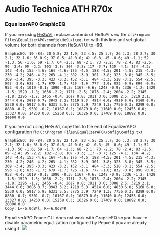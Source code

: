 # Audio Technica ATH R70x
### EqualizerAPO GraphicEQ
If you are using [HeSuVi](https://sourceforge.net/projects/hesuvi/), replace contents of HeSuVi's eq file `C:\Program Files\EqualizerAPO\config\HeSuVi\eq.txt` with this line and set global volume for both channels from HeSuVi UI to **-60**.
```
GraphicEQ: 10 -84; 20 5.8; 22 4.9; 23 4.5; 25 3.7; 26 3.3; 28 2.7; 30 2.1; 32 1.6; 35 0.9; 37 0.5; 40 0.0; 42 -0.3; 45 -0.6; 49 -1.1; 52 -1.3; 56 -1.6; 59 -1.7; 64 -2.0; 68 -2.1; 73 -2.2; 78 -2.4; 83 -2.5; 89 -2.4; 95 -2.2; 102 -2.8; 109 -3.3; 117 -3.7; 125 -4.1; 134 -4.2; 143 -4.4; 153 -4.6; 164 -4.6; 175 -4.5; 188 -4.5; 201 -4.5; 215 -4.3; 230 -4.2; 246 -4.2; 263 -4.1; 282 -3.9; 301 -3.8; 323 -3.8; 345 -3.5; 369 -3.4; 395 -3.3; 423 -3.2; 452 -3.1; 484 -3.3; 518 -3.1; 554 -2.5; 593 -2.0; 635 -1.7; 679 -1.7; 726 -1.6; 777 -1.0; 832 -0.8; 890 -0.8; 952 -0.4; 1019 -0.1; 1090 -0.3; 1167 -0.6; 1248 -0.9; 1336 -1.2; 1429 -1.5; 1529 -1.8; 1636 -2.2; 1751 -2.5; 1873 -2.4; 2004 -2.2; 2145 -1.8; 2295 -1.2; 2455 -0.4; 2627 0.8; 2811 3.0; 3008 2.5; 3219 2.1; 3444 0.6; 3685 0.7; 3943 3.2; 4219 5.3; 4514 6.0; 4830 6.0; 5168 6.0; 5530 6.0; 5917 5.9; 6331 5.5; 6775 3.9; 7249 1.3; 7756 0.3; 8299 0.0; 8880 -0.7; 9502 -0.7; 10167 0.0; 10879 0.0; 11640 0.0; 12455 0.0; 13327 0.0; 14260 0.0; 15258 0.0; 16326 0.0; 17469 0.0; 18692 0.0; 20000 0.0
```
If you are not using HeSuVi, copy this to the end of EqualizerAPO configuration file `C:\Program Files\EqualizerAPO\config\config.txt`.
```
GraphicEQ: 10 -84; 20 5.8; 22 4.9; 23 4.5; 25 3.7; 26 3.3; 28 2.7; 30 2.1; 32 1.6; 35 0.9; 37 0.5; 40 0.0; 42 -0.3; 45 -0.6; 49 -1.1; 52 -1.3; 56 -1.6; 59 -1.7; 64 -2.0; 68 -2.1; 73 -2.2; 78 -2.4; 83 -2.5; 89 -2.4; 95 -2.2; 102 -2.8; 109 -3.3; 117 -3.7; 125 -4.1; 134 -4.2; 143 -4.4; 153 -4.6; 164 -4.6; 175 -4.5; 188 -4.5; 201 -4.5; 215 -4.3; 230 -4.2; 246 -4.2; 263 -4.1; 282 -3.9; 301 -3.8; 323 -3.8; 345 -3.5; 369 -3.4; 395 -3.3; 423 -3.2; 452 -3.1; 484 -3.3; 518 -3.1; 554 -2.5; 593 -2.0; 635 -1.7; 679 -1.7; 726 -1.6; 777 -1.0; 832 -0.8; 890 -0.8; 952 -0.4; 1019 -0.1; 1090 -0.3; 1167 -0.6; 1248 -0.9; 1336 -1.2; 1429 -1.5; 1529 -1.8; 1636 -2.2; 1751 -2.5; 1873 -2.4; 2004 -2.2; 2145 -1.8; 2295 -1.2; 2455 -0.4; 2627 0.8; 2811 3.0; 3008 2.5; 3219 2.1; 3444 0.6; 3685 0.7; 3943 3.2; 4219 5.3; 4514 6.0; 4830 6.0; 5168 6.0; 5530 6.0; 5917 5.9; 6331 5.5; 6775 3.9; 7249 1.3; 7756 0.3; 8299 0.0; 8880 -0.7; 9502 -0.7; 10167 0.0; 10879 0.0; 11640 0.0; 12455 0.0; 13327 0.0; 14260 0.0; 15258 0.0; 16326 0.0; 17469 0.0; 18692 0.0; 20000 0.0
Copy: L=-6.0dB*l, R=-6.0dB*R
```
EqualizerAPO Peace GUI does not work with GraphicEQ so you have to disable parametric equalization configured by Peace if you are already using it.
![](https://raw.githubusercontent.com/jaakkopasanen/AutoEq/master/results/Innerfidelity%202017/innerfidelity/onear/Audio%20Technica%20ATH%20R70x/Audio%20Technica%20ATH%20R70x.png)
